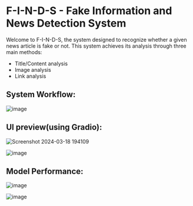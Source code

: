 # F-I-N-D-S - Fake Information and News Detection System

Welcome to F-I-N-D-S, the system designed to recognize whether a given news article is fake or not. This system achieves its analysis through three main methods:

- Title/Content analysis
- Image analysis
- Link analysis

## System Workflow:
![image](https://github.com/harvind-here/F-I-N-D-S/assets/138276429/acb6582a-3766-4969-b634-45f3dba0a648)

## UI preview(using Gradio):
![Screenshot 2024-03-18 194109](https://github.com/harvind-here/F-I-N-D-S/assets/138276429/40e73e8f-daec-424b-a852-542e8055a684)

![image](https://github.com/harvind-here/F-I-N-D-S/assets/138276429/4af3dfb5-781d-4194-b64c-05b53ecc85b8)

## Model Performance:
![image](https://github.com/harvind-here/F-I-N-D-S/assets/138276429/00c92a41-a3de-4069-8bd5-239534340736)

![image](https://github.com/harvind-here/F-I-N-D-S/assets/138276429/a53b63ca-f617-411f-9c6c-2396b9fd8c54)

